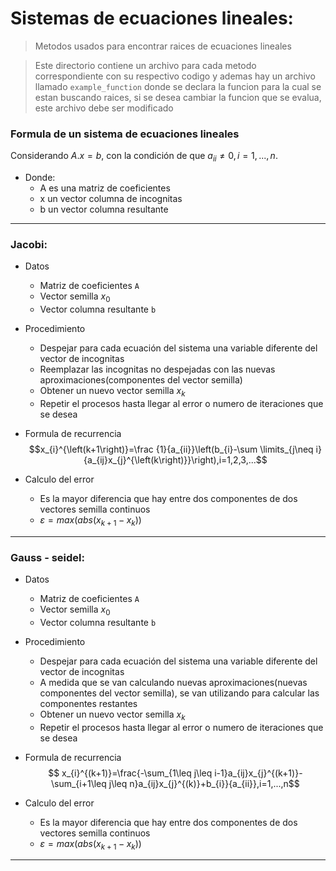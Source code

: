 # Sistemas de ecuaciones lineales:
> Metodos usados para encontrar raices de ecuaciones lineales

> Este directorio contiene un archivo para cada metodo correspondiente con su respectivo codigo y ademas hay un archivo llamado `example_function` donde se declara la funcion para la cual se estan buscando raices, si se desea cambiar la funcion que se evalua, este archivo debe ser modificado

### Formula de un sistema de ecuaciones lineales
 Considerando  $A . x = b$, con la condición de que $a_{ii} \neq 0,i=1,...,n$.
+ Donde:
    - A es una matriz de coeficientes
    - x un vector columna de incognitas
    - b un vector columna resultante

------------------------------------------------------------

### Jacobi:
* Datos                      
    - Matriz de coeficientes `A`
    - Vector semilla $x_{0}$
    - Vector columna resultante `b`


* Procedimiento
    - Despejar para cada ecuación del sistema una variable diferente del vector de incognitas
    - Reemplazar las incognitas no despejadas con las nuevas aproximaciones(componentes del vector semilla)
    - Obtener un nuevo vector semilla $x_{k}$
    - Repetir el procesos hasta llegar al error o numero de iteraciones que se desea

* Formula de recurrencia
    $$x_{i}^{\left(k+1\right)}=\frac {1}{a_{ii}}\left(b_{i}-\sum \limits_{j\neq i}{a_{ij}x_{j}^{\left(k\right)}}\right),i=1,2,3,...$$
* Calculo del error
    - Es la mayor diferencia que hay entre dos componentes de dos vectores semilla continuos
    - $\varepsilon = max(abs(x_{k+1} - x_{k}))$

------------------------------------------

### Gauss - seidel:
* Datos                      
    - Matriz de coeficientes `A`
    - Vector semilla $x_{0}$
    - Vector columna resultante `b`

* Procedimiento
    - Despejar para cada ecuación del sistema una variable diferente del vector de incognitas
    - A medida que se van calculando nuevas aproximaciones(nuevas componentes del vector semilla), se van utilizando para calcular las componentes restantes
    - Obtener un nuevo vector semilla $x_{k}$
    - Repetir el procesos hasta llegar al error o numero de iteraciones que se desea

* Formula de recurrencia
    $$ x_{i}^{(k+1)}=\frac{-\sum_{1\leq j\leq i-1}a_{ij}x_{j}^{(k+1)}-\sum_{i+1\leq j\leq n}a_{ij}x_{j}^{(k)}+b_{i}}{a_{ii}},i=1,...,n$$
* Calculo del error
    - Es la mayor diferencia que hay entre dos componentes de dos vectores semilla continuos
    - $\varepsilon = max(abs(x_{k+1} - x_{k}))$

---------------------------------------------------------
